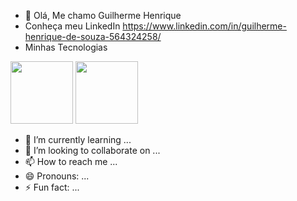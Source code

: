 - 👋 Olá, Me chamo Guilherme Henrique
- Conheça meu LinkedIn https://www.linkedin.com/in/guilherme-henrique-de-souza-564324258/
- Minhas Tecnologias

 <img src="https://cdn.jsdelivr.net/gh/devicons/devicon@latest/icons/amazonwebservices/amazonwebservices-original-wordmark.svg" width=100px/>
<img src="https://cdn.jsdelivr.net/gh/devicons/devicon@latest/icons/java/java-original-wordmark.svg" width=100/><br>

- 🌱 I’m currently learning ...
- 💞️ I’m looking to collaborate on ...
- 📫 How to reach me ...
- 😄 Pronouns: ...
- ⚡ Fun fact: ...

<!---
Guilhermehenri31/Guilhermehenri31 is a ✨ special ✨ repository because its `README.md` (this file) appears on your GitHub profile.
You can click the Preview link to take a look at your changes.
--->
